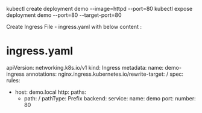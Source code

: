 kubectl create deployment demo --image=httpd --port=80
kubectl expose deployment demo --port=80 --target-port=80

Create Ingress File -
ingress.yaml with below content :
# ingress.yaml
apiVersion: networking.k8s.io/v1
kind: Ingress
metadata:
  name: demo-ingress
  annotations:
    nginx.ingress.kubernetes.io/rewrite-target: /
spec:
  rules:
  - host: demo.local
    http:
      paths:
      - path: /
        pathType: Prefix
        backend:
          service:
            name: demo
            port:
              number: 80
